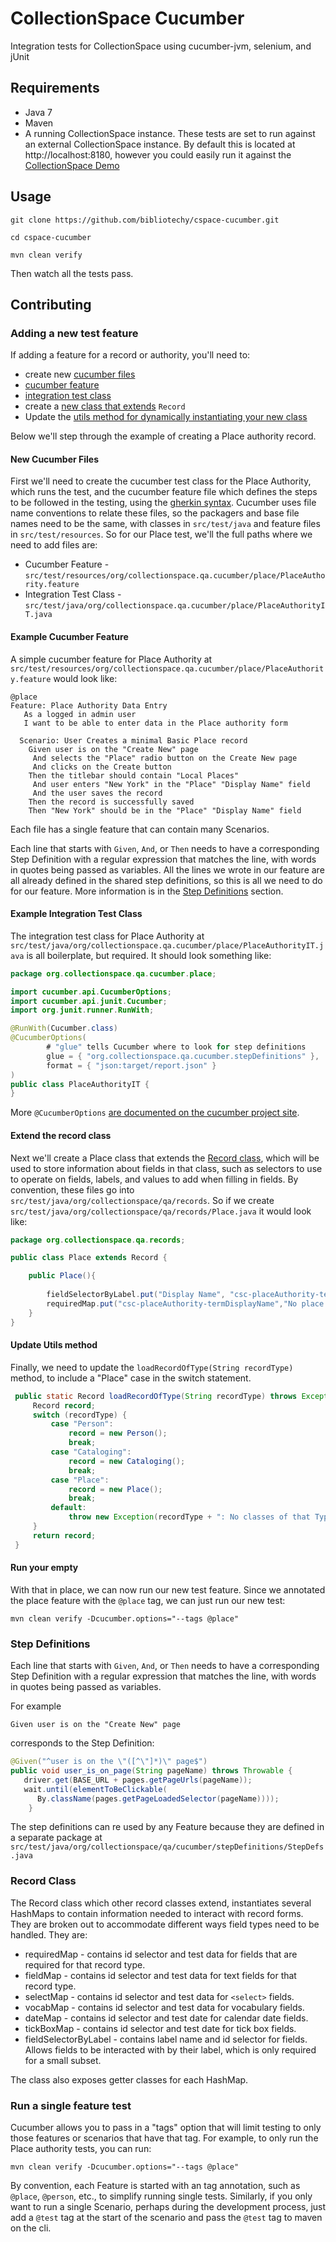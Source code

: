 # CollectionSpace Cucumber 
Integration tests for CollectionSpace using cucumber-jvm, selenium, and jUnit

## Requirements
* Java 7
* Maven
* A running CollectionSpace instance. These tests are set to run against an external CollectionSpace instance. By default this is located at http://localhost:8180, however you could easily run it against the [CollectionSpace Demo](http://demo.collections.org:8080)

## Usage
`git clone https://github.com/bibliotechy/cspace-cucumber.git`

`cd cspace-cucumber`

`mvn clean verify`

Then watch all the tests pass.

## Contributing

### Adding a new test feature
If adding a feature for a record or authority, you'll need to:

* create new [cucumber files](#new-cucumber-files)
 * [cucumber feature](#example-cucumber-feature)
 * [integration test class](#example-integration-test-class)
* create a [new class that extends](#extend-the-record-class) `Record`
* Update the [utils method for dynamically instantiating your new class](#update-utils-method) 

Below we'll step through the example of creating a Place authority record.

#### New Cucumber Files
First we'll need to create the cucumber test class for the Place Authority, which runs the test, and the cucumber feature file which defines the steps to be followed in the testing, using the [gherkin syntax](https://github.com/cucumber/cucumber/wiki/Gherkin). Cucumber uses file name conventions to relate these files, so the packagers and base file names need to be the same,  with classes in  `src/test/java` and feature files in `src/test/resources`. So for our Place test, we'll the full paths where we need to add files are:

* Cucumber Feature - `src/test/resources/org/collectionspace.qa.cucumber/place/PlaceAuthority.feature`
* Integration Test Class - `src/test/java/org/collectionspace.qa.cucumber/place/PlaceAuthorityIT.java` 

#### Example Cucumber Feature
A simple cucumber feature for Place Authority at `src/test/resources/org/collectionspace.qa.cucumber/place/PlaceAuthority.feature` would look like:

```gherkin
@place
Feature: Place Authority Data Entry
   As a logged in admin user 
   I want to be able to enter data in the Place authority form 
   
  Scenario: User Creates a minimal Basic Place record
    Given user is on the "Create New" page
     And selects the "Place" radio button on the Create New page
     And clicks on the Create button
    Then the titlebar should contain "Local Places"
     And user enters "New York" in the "Place" "Display Name" field
     And the user saves the record
    Then the record is successfully saved
    Then "New York" should be in the "Place" "Display Name" field
```
Each file has a single feature that can contain many Scenarios.

Each line that starts with `Given`, `And`, or `Then` needs to have a corresponding Step Definition with a regular 
expression that matches the line, with words in quotes being passed as variables. All the lines we wrote in our 
feature are all already defined in the shared step definitions, so this is all we need to do for our feature. 
More information is in the [Step Definitions](#step-definition) section.


#### Example Integration Test Class
The integration test class for Place Authority at `src/test/java/org/collectionspace.qa.cucumber/place/PlaceAuthorityIT.java` is all boilerplate, but required. It should look something like:

```java
package org.collectionspace.qa.cucumber.place;

import cucumber.api.CucumberOptions;
import cucumber.api.junit.Cucumber;
import org.junit.runner.RunWith;

@RunWith(Cucumber.class)
@CucumberOptions(
        # "glue" tells Cucumber where to look for step definitions
        glue = { "org.collectionspace.qa.cucumber.stepDefinitions" }, 
        format = { "json:target/report.json" }
)
public class PlaceAuthorityIT {
}
```

More `@CucumberOptions` [are documented on the cucumber project site](https://cucumber.io/docs/reference/jvm#configuration).

#### Extend the record class
Next we'll create a Place class that extends the [Record class](#record-class), which will be used to store information about fields in that class, such as selectors to use to operate on fields, labels, and values to add when filling in fields.
By convention, these files go into `src/test/java/org/collectionspace/qa/records`. So if we create `src/test/java/org/collectionspace/qa/records/Place.java` it would look like:

```java
package org.collectionspace.qa.records;

public class Place extends Record {

    public Place(){
        
        fieldSelectorByLabel.put("Display Name", "csc-placeAuthority-termDisplayName");
        requiredMap.put("csc-placeAuthority-termDisplayName","No place like Home");
    }
}
```

#### Update Utils method
Finally, we need to update the `loadRecordOfType(String recordType)` method, to include a "Place" case in the switch statement.
```java
 public static Record loadRecordOfType(String recordType) throws Exception{
     Record record;
     switch (recordType) {
         case "Person":
             record = new Person();
             break;
         case "Cataloging":
             record = new Cataloging();
             break;
         case "Place":
             record = new Place();
             break;
         default:
             throw new Exception(recordType + ": No classes of that Type known");
     }
     return record;
 }
```

#### Run your empty 
With that in place, we can now run our new test feature. Since we annotated the place feature with the `@place` tag, we can just run our new test:

`mvn clean verify -Dcucumber.options="--tags @place"`



### Step Definitions

Each line that starts with `Given`, `And`, or `Then` needs to have a corresponding Step Definition with a regular 
expression that matches the line, with words in quotes being passed as variables.

For example

```gherkin
Given user is on the "Create New" page
```
corresponds to the Step Definition:
```java
@Given("^user is on the \"([^\"]*)\" page$")
public void user_is_on_page(String pageName) throws Throwable {
   driver.get(BASE_URL + pages.getPageUrls(pageName));
   wait.until(elementToBeClickable(
      By.className(pages.getPageLoadedSelector(pageName))));
    }
```
The step definitions can re used by any Feature because they are defined in a separate package at 
`src/test/java/org/collectionspace/qa/cucumber/stepDefinitions/StepDefs.java`
 

### Record Class
The Record class which other record classes extend, instantiates several HashMaps to contain information needed to interact 
with record forms. They are broken out to accommodate different ways field types need to be handled. They are:

* requiredMap - contains id selector and test data for fields that are required for that record type.
* fieldMap - contains id selector and test data for text fields for that record type.
* selectMap - contains id selector and test data for `<select>` fields.
* vocabMap - contains id selector and test data for vocabulary fields.
* dateMap - contains id selector and test date for calendar date fields.
* tickBoxMap - contains id selector and test date for tick box fields.
* fieldSelectorByLabel - contains label name and id selector for fields. Allows fields to be interacted with by their label, which is only required for a small subset. 

The class also exposes getter classes for each HashMap.

### Run a single feature test

Cucumber allows you to pass in a "tags" option that will limit testing to only those features or scenarios that have that tag. For example, to only run the Place authority tests, you can run:

`mvn clean verify -Dcucumber.options="--tags @place"`

By convention, each Feature is started with an tag annotation, such as  `@place`, `@person`, etc., to simplify running single tests. Similarly, 
if you only want to run a single Scenario, perhaps during the development process, just add a `@test` tag at the start of the scenario and pass the `@test` tag to maven on the cli. 
